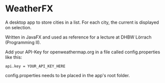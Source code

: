 # WeatherFX

A desktop app to store cities in a list. For each city, the current is displayed on selection.

Written in JavaFX and used as reference for a lecture at DHBW Lörrach (Programming II).

Add your API-Key for openweathermap.org in a file called config.properties like this:

~~~
api.key = YOUR_API_KEY_HERE
~~~

config.properties needs to be placed in the app's root folder.